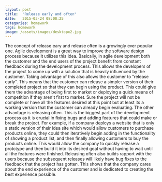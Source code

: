 ```yaml
---
layout: post
title:  "Release early and often"
date:   2015-03-24 08:00:25
categories: homework
tags: homework
image: /assets/images/desktopx2.jpg
---
```


The concept of release eary and release often is a growingly ever popular one. Agile development is a great way to improve the software design process because it utilizes this idea. Basically, in agile development both the customer and the end users of the project benefit from constant feedback during the development process. This allows the developers of the project to come up with a solution that is heavily influenced by the customer. Taking advantage of this also allows the customer to "release early". This means that the customer can release a simpler version of their completed project so that they can begin using the product. This could give them the advantage of being first to market or deploying a quick means of competition if they aren't first to market. Sure the project will not be complete or have all the features desired at this point but at least its a working version that the customer can already begin evaluating.
The other advantage is releasing often. This is the biggest part of the development process as it is crucial in fixing bugs and adding features that could make or break the project. For example, if a company deploys a website that is only a static version of their idea site which would allow customers to purchase products online, they could then iteratively begin adding in the functionality of showing a product list, and then finally allowing customers to buy the products online. This would allow the company to quickly release a prototype and then build it into its desired goal without having to wait until all the features were finished. Releasing often also builds rapport with the users because the subsequent releases will likely have bug fixes to the feedback that the project has gotten. This shows that the company cares about the end experience of the customer and is dedicated to creating the best experience possible.